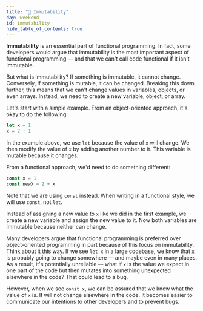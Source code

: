```yaml
---
title: "📓 Immutability"
day: weekend
id: immutability
hide_table_of_contents: true
---
```


**Immutability** is an essential part of functional programming. In fact, some developers would argue that immutability is the most important aspect of functional programming — and that we can't call code functional if it isn't immutable.

But what is immutability? If something is immutable, it cannot change. Conversely, if something is mutable, it can be changed. Breaking this down further, this means that we can't change values in variables, objects, or even arrays. Instead, we need to create a new variable, object, or array.

Let's start with a simple example. From an object-oriented approach, it's okay to do the following:

```js
let x = 1
x = 2 + 1
```

In the example above, we use `let` because the value of `x` will change. We then modify the value of `x` by adding another number to it. This variable is mutable because it changes.

From a functional approach, we'd need to do something different:

```js
const x = 1
const newX = 2 + x
```

Note that we are using `const` instead. When writing in a functional style, we will use `const`, not `let`.

Instead of assigning a new value to `x` like we did in the first example, we create a new variable and assign the new value to it. Now both variables are immutable because neither can change.

Many developers argue that functional programming is preferred over object-oriented programming in part because of this focus on immutability. Think about it this way. If we see `let x` in a large codebase, we know that `x` is probably going to change somewhere — and maybe even in many places. As a result, it's potentially unreliable — what if `x` is the value we expect in one part of the code but then mutates into something unexpected elsewhere in the code? That could lead to a bug.

However, when we see `const x`, we can be assured that we know what the value of `x` is. It will not change elsewhere in the code. It becomes easier to communicate our intentions to other developers and to prevent bugs.
